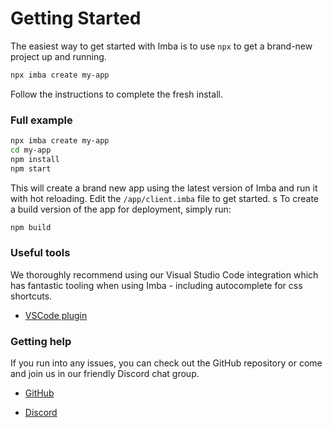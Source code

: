 # Getting Started

The easiest way to get started with Imba is to use `npx` to get a brand-new project up and running.

```sh
npx imba create my-app
```

Follow the instructions to complete the fresh install.

### Full example

```sh
npx imba create my-app
cd my-app
npm install
npm start
```

This will create a brand new app using the latest version of Imba and run it with hot reloading. Edit the `/app/client.imba` file to get started.
s
To create a build version of the app for deployment, simply run:

```sh
npm build
```

### Useful tools

We thoroughly recommend using our Visual Studio Code integration which has fantastic tooling when using Imba - including autocomplete for css shortcuts.

- [VSCode plugin](https://marketplace.visualstudio.com/items?itemName=scrimba.vsimba)

### Getting help

If you run into any issues, you can check out the GitHub repository or come and join us in our friendly Discord chat group.

- [GitHub](https://github.com/imba/imba)

- [Discord](https://discord.gg/mkcbkRw)